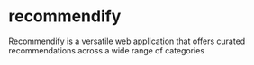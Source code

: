 # recommendify
Recommendify is a versatile web application that offers curated recommendations across a wide range of categories
